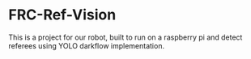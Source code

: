 # FRC-Ref-Vision
 This is a project for our robot, built to run on a raspberry pi and detect referees using YOLO darkflow implementation.
